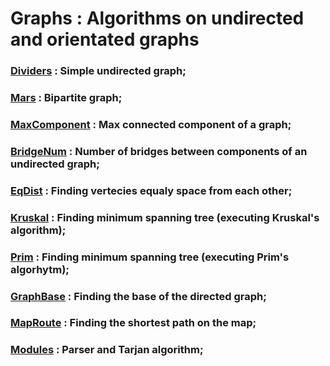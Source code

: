 # Graphs : Algorithms on undirected and orientated graphs

### [Dividers](./Dividers) : Simple undirected graph;

### [Mars](./Mars) : Bipartite graph;

### [MaxComponent](./MaxComponent) : Max connected component of a graph;

### [BridgeNum](./BridgeNum) : Number of bridges between components of an undirected graph;

### [EqDist](./EqDist) : Finding vertecies equaly space from each other;

### [Kruskal](./Kruskal) : Finding minimum spanning tree (executing Kruskal's algorithm);

### [Prim](./Prim) : Finding minimum spanning tree (executing Prim's algorhytm);

### [GraphBase](./GraphBase) : Finding the base of the directed graph;

### [MapRoute](./MapRoute) : Finding the shortest path on the map;

### [Modules](./Modules) : Parser and Tarjan algorithm;